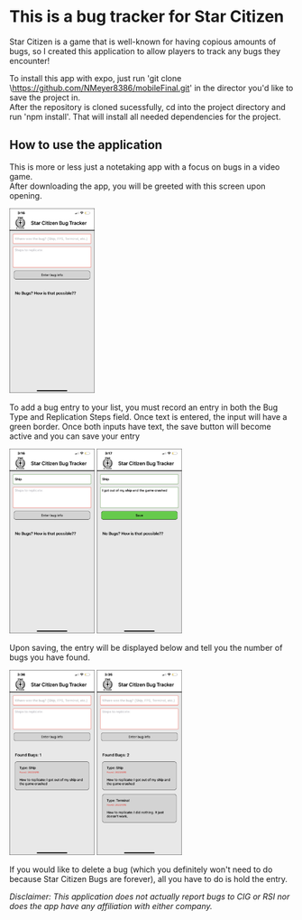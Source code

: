 # This is a bug tracker for Star Citizen

Star Citizen is a game that is well-known for having copious amounts of bugs, so
I created this application to allow players to track any bugs they encounter!

To install this app with expo, just run 'git clone \https://github.com/NMeyer8386/mobileFinal.git' in the director you'd like to save the project in.   
After the repository is cloned sucessfully, cd into the project directory and run 'npm install'. That will install all
needed dependencies for the project.

## How to use the application

This is more or less just a notetaking app with a focus on bugs in a video game.  
After downloading the app, you will be greeted with this screen upon opening.  

<img src='/assets/IMG_2678.PNG' width='30%' height='30%' alt='First Screen'/>  

To add a bug entry to your list, you must record an entry in both the Bug Type and Replication Steps field. Once text is entered, the
input will have a green border. Once both inputs have text, the save button will become active and you can save your entry

<img src='/assets/IMG_2679.PNG' width='30%' height='30%' alt='One Input'/>  <img src='/assets/IMG_2680.PNG' width='30%' height='30%' alt='Two Inputs'/>  

Upon saving, the entry will be displayed below and tell you the number of bugs you have found.  

<img src='/assets/IMG_2681.PNG' width='30%' height='30%' alt='One Entry'/>  <img src='/assets/IMG_2682.PNG' width='30%' height='30%' alt='Two Entries'/>  

If you would like to delete a bug (which you definitely won't need to do because Star Citizen Bugs are forever), all you have to do is hold the entry.  

*Disclaimer: This application does not actually report bugs to CIG or RSI nor does the app have any affiliation with either company.*